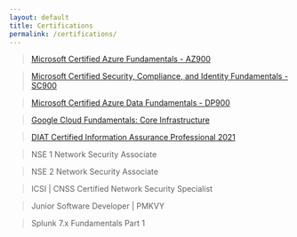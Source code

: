 ```yaml
---
layout: default
title: Certifications
permalink: /certifications/
---
```


<blockquote class = "quote">
    <p class="quote-text"><a href="https://www.credly.com/badges/1e886220-f7b7-4a2a-a3b8-1692ab136f0b/public_url" target="_blank">Microsoft Certified Azure Fundamentals - AZ900</a></p>
</blockquote>
<blockquote class = "quote">
    <p class="quote-text"><a href="https://www.credly.com/badges/6032aaa6-50e2-44b6-9484-ad1b80775fc8" target="_blank">Microsoft Certified Security, Compliance, and Identity Fundamentals - SC900</a></p>
</blockquote>
<blockquote class = "quote">
    <p class="quote-text"><a href="https://www.credly.com/badges/939a1ad7-df34-4b25-ab5a-e0153e3002a7" target="_blank">Microsoft Certified Azure Data Fundamentals - DP900</a></p>
</blockquote>
<blockquote class = "quote">
    <p class="quote-text"><a href="https://www.coursera.org/account/accomplishments/verify/WLK9MVZ7JNGC" target="_blank">Google Cloud Fundamentals: Core Infrastructure</a></p>
</blockquote>
<blockquote class = "quote">
    <p class="quote-text"><a href="https://mega.nz/file/rmhyRLID#0noFeBMQL1ZBy1SIrVHbmVAOrY3P2qj1uT9-Pt0WNmw" target="_blank">DIAT Certified Information Assurance Professional 2021</a></p>
</blockquote>
<blockquote class = "quote">
    <p class="quote-text">NSE 1 Network Security Associate</p>
</blockquote>
<blockquote class = "quote">
    <p class="quote-text">NSE 2 Network Security Associate</p>
</blockquote>
<blockquote class = "quote">
    <p class="quote-text">ICSI | CNSS Certified Network Security Specialist</p>
</blockquote>
<blockquote class = "quote">
    <p class="quote-text">Junior Software Developer | PMKVY</p>
</blockquote>
<blockquote class = "quote">
    <p class="quote-text">Splunk 7.x Fundamentals Part 1</p>
</blockquote>
